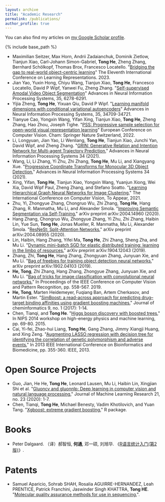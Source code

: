 ```yaml
---
layout: archive
title: "Academic Research"
permalink: /publications/
author_profile: true
---
```


You can also find my articles on <a href="https://scholar.google.com/citations?user=hV5D8GYAAAAJ&hl=en">my Google Scholar profile</a>.

{% include base_path %}

- Maximilian Seitzer, Max Horn, Andrii Zadaianchuk, Dominik Zietlow, Tianjun Xiao, Carl-Johann Simon-Gabriel, **Tong He**, Zheng Zhang, Bernhard Schölkopf, Thomas Brox, Francesco Locatello. "[Bridging the gap to real-world object-centric learning](https://openreview.net/forum?id=b9tUk-f_aG)" The Eleventh International Conference on Learning Representations. 2023.
- Jian Yao, Yuxin Hong, Chiyu Wang, Tianjun Xiao, **Tong He**, Francesco Locatello, David P Wipf, Yanwei Fu, Zheng Zhang. "[Self-supervised Amodal Video Object Segmentation](https://proceedings.neurips.cc/paper_files/paper/2022/file/29171e32e652ac40244e96bb8529cb44-Paper-Conference.pdf)" Advances in Neural Information Processing Systems, 35, 6278-6291.
- Yijia Zheng, **Tong He**, Yixuan Qiu, David P Wipf. "[Learning manifold dimensions with conditional variational autoencoders](https://proceedings.neurips.cc/paper_files/paper/2022/file/e04101138a3c94544760c1dbdf2c7a2d-Paper-Conference.pdf)" Advances in Neural Information Processing Systems, 35, 34709-34721.
- Tianyue Cao, Yongxin Wang, Yifan Xing, Tianjun Xiao, **Tong He**, Zheng Zhang, Hao Zhou, Joseph Tighe. "[PSS: Progressive sample selection for open-world visual representation learning](https://www.ecva.net/papers/eccv_2022/papers_ECCV/papers/136910269.pdf)" European Conference on Computer Vision. Cham: Springer Nature Switzerland, 2022. 
- Li, Longyuan, Jian Yao, Li Wenliang, **Tong He**, Tianjun Xiao, Junchi Yan, David Wipf, and Zheng Zhang. "[GRIN: Generative Relation and Intention Network for Multi-agent Trajectory Prediction.](https://proceedings.neurips.cc/paper/2021/hash/e3670ce0c315396e4836d7024abcf3dd-Abstract.html)" Advances in Neural Information Processing Systems 34 (2021).
- Wang, Li, Li Zhang, Yi Zhu, Zhi Zhang, **Tong He**, Mu Li, and Xiangyang Xue. "[Progressive Coordinate Transforms for Monocular 3D Object Detection.](https://proceedings.neurips.cc/paper/2021/hash/6f3ef77ac0e3619e98159e9b6febf557-Abstract.html)" Advances in Neural Information Processing Systems 34 (2021).
- Xing, Yifan, **Tong He**, Tianjun Xiao, Yongxin Wang, Yuanjun Xiong, Wei Xia, David Wipf Paul, Zheng Zhang, and Stefano Soatto. "[Learning Hierarchical Graph Neural Networks for Image Clustering.](https://arxiv.org/abs/2107.01319)" The International Conference on Computer Vision, To Appear, 2021.
- Zhu, Yi, Zhongyue Zhang, Chongruo Wu, Zhi Zhang, **Tong He**, Hang Zhang, R. Manmatha, Mu Li, and Alexander Smola. "[Improving Semantic Segmentation via Self-Training.](https://arxiv.org/abs/2004.14960)" arXiv preprint arXiv:2004.14960 (2020).
- Hang Zhang, Chongruo Wu, Zhongyue Zhang, Yi Zhu, Zhi Zhang, Haibin Lin, Yue Sun, **Tong He**, Jonas Mueller, R. Manmatha, Mu Li, Alexander Smola. "[ResNeSt: Split-Attention Networks.](https://arxiv.org/abs/2004.08955)" arXiv preprint arXiv:2004.08955 (2020).
- Lin, Haibin, Hang Zhang, Yifei Ma, **Tong He**, Zhi Zhang, Sheng Zha, and Mu Li. "[Dynamic mini-batch SGD for elastic distributed training: learning in the limbo of resources.](https://arxiv.org/abs/1904.12043)" arXiv preprint arXiv:1904.12043 (2019).
- Zhang, Zhi, **Tong He**, Hang Zhang, Zhongyuan Zhang, Junyuan Xie, and Mu Li. "[Bag of freebies for training object detection neural networks.](https://arxiv.org/abs/1902.04103)" arXiv preprint arXiv:1902.04103 (2019).
- **He, Tong**, Zhi Zhang, Hang Zhang, Zhongyue Zhang, Junyuan Xie, and Mu Li. "[Bag of tricks for image classification with convolutional neural networks.](http://openaccess.thecvf.com/content_CVPR_2019/html/He_Bag_of_Tricks_for_Image_Classification_with_Convolutional_Neural_Networks_CVPR_2019_paper.html)" In Proceedings of the IEEE Conference on Computer Vision and Pattern Recognition, pp. 558-567. 2019.
- **He, Tong**, Marten Heidemeyer, Fuqiang Ban, Artem Cherkasov, and Martin Ester. "[SimBoost: a read-across approach for predicting drug–target binding affinities using gradient boosting machines.](https://jcheminf.biomedcentral.com/articles/10.1186/s13321-017-0209-z)" Journal of cheminformatics 9, no. 1 (2017): 1-14.
- Chen, Tianqi, and **Tong He**. "[Higgs boson discovery with boosted trees.](http://proceedings.mlr.press/v42/chen14.pdf)" In NIPS 2014 workshop on high-energy physics and machine learning, pp. 69-80. 2015.
- Cai, Yi-fei, Zhao-hui Liang, **Tong He**, Gang Zhang, Jimmy Xiangji Huang, and Xing Zeng. "[Augmenting LASSO regression with decision tree for identifying the correlation of genetic polymorphism and adverse events.](https://ieeexplore.ieee.org/abstract/document/6732518)" In 2013 IEEE International Conference on Bioinformatics and Biomedicine, pp. 355-360. IEEE, 2013.

# Open Source Projects

- Guo, Jian, He He, **Tong He**, Leonard Lausen, Mu Li, Haibin Lin, Xingjian Shi et al. "[Gluoncv and gluonnlp: Deep learning in computer vision and natural language processing.](http://www.jmlr.org/papers/volume21/19-429/19-429.pdf)" Journal of Machine Learning Research 21, no. 23 (2020): 1-7.
- Chen, Tianqi, **Tong He**, Michael Benesty, Vadim Khotilovich, and Yuan Tang. "[Xgboost: extreme gradient boosting.](http://cran.fhcrc.org/web/packages/xgboost/vignettes/xgboost.pdf)" R package.

# Books

- Peter Dalgaard. （译）郝智恒, **何通**, 邓一硕, 刘旭华. 《[R语言统计入门(第2版)](https://book.douban.com/subject/25885941/)》.

# Patents

- Samuel Aparicio, Sohrab SHAH, Rosalia AGUIRRE-HERNANDEZ, Leah PRENTICE, Patrick Franchini, Jaswinder Singh KHATTRA, **Tong HE**. "[Molecular quality assurance methods for use in sequencing.](https://patents.google.com/patent/WO2017051387A1/en)".

